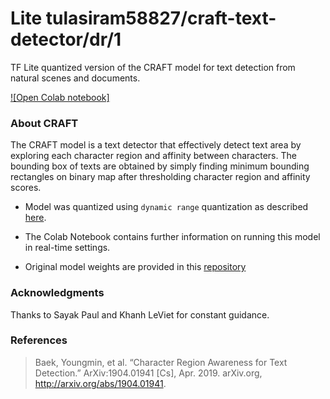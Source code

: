 # Lite tulasiram58827/craft-text-detector/dr/1
TF Lite quantized version of the CRAFT model for text detection from natural scenes and documents.

<!-- parent-model: tulasiram58827/craft-text-detector/1 -->
<!-- asset-path: legacy -->

[![Open Colab notebook]](https://colab.research.google.com/github/tulasiram58827/craft_tflite/blob/main/colabs/CRAFT_TFLITE.ipynb)

### About CRAFT

The CRAFT model is a text detector that effectively detect text area by exploring each character region and affinity between characters. The bounding box of texts are obtained by simply finding minimum bounding rectangles on binary map after thresholding character region and affinity scores.

- Model was quantized using `dynamic range` quantization as described [here](https://www.tensorflow.org/lite/performance/post_training_quant).

- The Colab Notebook contains further information on running this model in real-time settings.

- Original model weights are provided in this [repository](https://github.com/clovaai/CRAFT-pytorch)

### Acknowledgments

Thanks to Sayak Paul and Khanh LeViet for constant guidance.

### References

> Baek, Youngmin, et al. “Character Region Awareness for Text Detection.” ArXiv:1904.01941 [Cs], Apr. 2019. arXiv.org, http://arxiv.org/abs/1904.01941.

